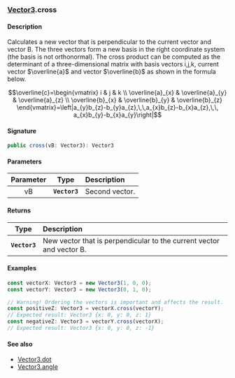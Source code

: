 ### [Vector3](./vector3.md).cross
#### Description
Calculates a new vector that is perpendicular to the current vector and vector B. The three vectors form a new basis in the right coordinate system (the basis is not orthonormal). The cross product can be computed as the determinant of a three-dimensional matrix with basis vectors i,j,k, current vector $\overline{a}$ and vector $\overline{b}$ as shown in the formula below.

```math
\overline{c}=\begin{vmatrix}
i & j & k \\
\overline{a}_{x} & \overline{a}_{y} & \overline{a}_{z} \\
\overline{b}_{x} & \overline{b}_{y} & \overline{b}_{z}
\end{vmatrix}=\left|a_{y}b_{z}-b_{y}a_{z},\,\,a_{x}b_{z}-b_{x}a_{z},\,\, a_{x}b_{y}-b_{x}a_{y}\right|
```

#### Signature
```typescript
public cross(vB: Vector3): Vector3
```
#### Parameters
|Parameter|Type|Description|
|:-:|:-:|:-|
|vB|**`Vector3`**|Second vector.|

#### Returns
|Type|Description|
|:-:|:-|
|**`Vector3`**|New vector that is perpendicular to the current vector and vector B.|

#### Examples
```typescript
const vectorX: Vector3 = new Vector3(1, 0, 0);
const vectorY: Vector3 = new Vector3(0, 1, 0);

// Warning! Ordering the vectors is important and affects the result.
const positiveZ: Vector3 = vectorX.cross(vectorY);
// Expected result: Vector3 {x: 0, y: 0, z: 1}
const negativeZ: Vector3 = vectorY.cross(vectorX);
// Expected result: Vector3 {x: 0, y: 0, z: -1}
```

#### See also
- [Vector3.dot](./vector3.dot.md)
- [Vector3.angle](./vector3.angle.md)
